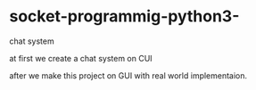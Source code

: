 # socket-programmig-python3-
chat system


at first we create a chat system on CUI



after we make this project on GUI with real world implementaion.
